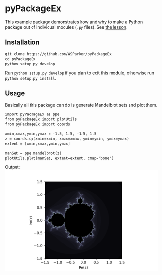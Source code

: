 # pyPackageEx
This example package demonstrates how and why to make a Python package out of individual modules (```.py``` files). See [the lesson](lesson.md).

## Installation
```
git clone https://github.com/WSParker/pyPackageEx
cd pyPackageEx
python setup.py develop
```
Run `python setup.py develop` if you plan to edit this module, otherwise run `python setup.py install`.

## Usage
Basically all this package can do is generate Mandelbrot sets and plot them.
```
import pyPackageEx as ppe
from pyPackageEx import plotUtils
from pyPackageEx import coords

xmin,xmax,ymin,ymax = -1.5, 1.5, -1.5, 1.5
z = coords.cp(xmin=xmin, xmax=xmax, ymin=ymin, ymax=ymax)
extent = [xmin,xmax,ymin,ymax]

manSet = ppe.mandelbrot(z)
plotUtils.plot(manSet, extent=extent, cmap='bone')
```
Output:
!["Mandelbrot Set"](lib/dummy.png)
